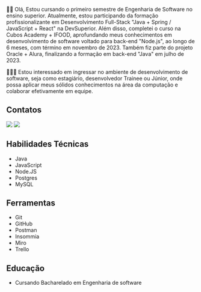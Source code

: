 🖐🏾 Olá,  Estou cursando o primeiro semestre de Engenharia de Software no ensino superior. Atualmente, estou participando da formação profissionalizante em Desenvolvimento Full-Stack "Java + Spring / JavaScript + React" na DevSuperior. Além disso, completei o curso na Cubos Academy + IFOOD, aprofundando meus conhecimentos em desenvolvimento de software voltado para back-end "Node.js", ao longo de 6 meses, com término em novembro de 2023. Também fiz parte do projeto Oracle + Alura, finalizando a formação em back-end "Java" em julho de 2023.

👨🏾‍💻 Estou interessado em ingressar no ambiente de desenvolvimento de software, seja como estagiário, desenvolvedor Trainee ou Júnior, onde possa aplicar meus sólidos conhecimentos na área da computação e colaborar efetivamente em equipe.

## Contatos

<div>
  <a href="https://www.linkedin.com/in/jorge-sidney-dev/" target="_blank"> <img src="https://img.shields.io/badge/-LinkedIn-%230077B5?style=for-the-badge&logo=linkedin&logoColor=white" target="_blank"></a> <a href = "mailto:jorge.info88@gmail.com"><img src="https://img.shields.io/badge/Gmail-D14836?style=for-the-badge&logo=gmail&logoColor=white" target="_blank"></a>
</div>

## Habilidades Técnicas
- Java
- JavaScript
- Node.JS
- Postgres
- MySQL

## Ferramentas
- Git
- GitHub
- Postman
- Insommia
- Miro
- Trello

## Educação
- Cursando Bacharelado em Engenharia de software
          
